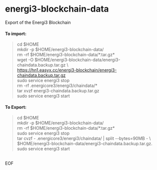 # energi3-blockchain-data
Export of the Energi3 Blockchain

#### To import:
> cd $HOME<br />
> mkdir -p $HOME/energi3-blockchain-data/<br />
> rm -rf $HOME/energi3-blockchain-data/\*.tar.gz\*<br />
> wget -O $HOME/energi3-blockchain-data/energi3-chaindata.backup.tar.gz \\<br />
> https://hn1.easyx.cc/energi3-blockchain/energi3-chaindata.backup.tar.gz<br />
> sudo service energi3 stop<br />
> rm -rf .energicore3/energi3/chaindata/\*<br />
> tar xvzf energi3-chaindata.backup.tar.gz<br />
> sudo service energi3 start<br />

#### To Export:
> cd $HOME<br />
> mkdir -p $HOME/energi3-blockchain-data/<br />
> rm -rf $HOME/energi3-blockchain-data/\*.tar.gz\*<br />
> sudo service energi3 stop<br />
> tar cvzf - .energicore3/energi3/chaindata/ | split --bytes=90MB - \\<br />
> $HOME/energi3-blockchain-data/energi3-chaindata.backup.tar.gz.<br />
> sudo service energi3 start<br />
<br />
EOF
